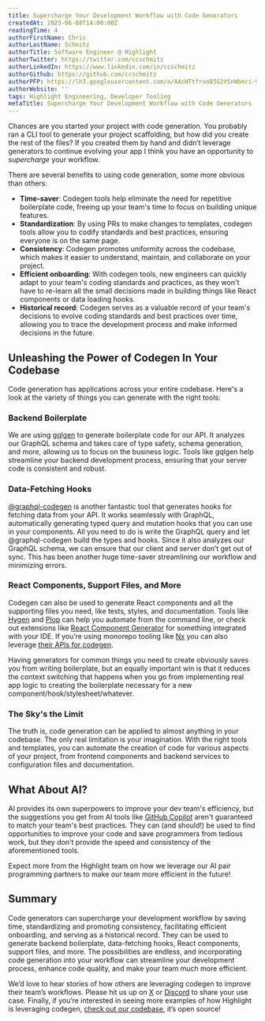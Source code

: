 ```yaml
---
title: Supercharge Your Development Workflow with Code Generators
createdAt: 2023-06-08T14:00:00Z
readingTime: 4
authorFirstName: Chris
authorLastName: Schmitz
authorTitle: Software Engineer @ Highlight
authorTwitter: https://twitter.com/ccschmitz
authorLinkedIn: https://www.linkedin.com/in/ccschmitz
authorGithub: https://github.com/ccschmitz
authorPFP: https://lh3.googleusercontent.com/a/AAcHTtfrxn85G2VSnWbmri-9snJCI7Roa1tJ0UOR6k2F=s96-c
authorWebsite: ''
tags: Highlight Engineering, Developer Tooling
metaTitle: Supercharge Your Development Workflow with Code Generators
---
```


Chances are you started your project with code generation. You probably ran a CLI tool to generate your project scaffolding, but how did you create the rest of the files? If you created them by hand and didn’t leverage generators to continue evolving your app I think you have an opportunity to *supercharge* your workflow.

There are several benefits to using code generation, some more obvious than others:

- **Time-saver**: Codegen tools help eliminate the need for repetitive boilerplate code, freeing up your team's time to focus on building unique features.
- **Standardization**: By using PRs to make changes to templates, codegen tools allow you to codify standards and best practices, ensuring everyone is on the same page.
- **Consistency**: Codegen promotes uniformity across the codebase, which makes it easier to understand, maintain, and collaborate on your project.
- **Efficient onboarding**: With codegen tools, new engineers can quickly adapt to your team's coding standards and practices, as they won't have to re-learn all the small decisions made in building things like React components or data loading hooks.
- **Historical record**: Codegen serves as a valuable record of your team's decisions to evolve coding standards and best practices over time, allowing you to trace the development process and make informed decisions in the future.

## Unleashing the Power of Codegen In Your Codebase

Code generation has applications across your entire codebase. Here's a look at the variety of things you can generate with the right tools:

### Backend Boilerplate

We are using [gqlgen](https://gqlgen.com/) to generate boilerplate code for our API. It analyzes our GraphQL schema and takes care of type safety, schema generation, and more, allowing us to focus on the business logic. Tools like gqlgen help streamline your backend development process, ensuring that your server code is consistent and robust.

### Data-Fetching Hooks

[@graphql-codegen](https://the-guild.dev/graphql/codegen) is another fantastic tool that generates hooks for fetching data from your API. It works seamlessly with GraphQL, automatically generating typed query and mutation hooks that you can use in your components. All you need to do is write the GraphQL query and let @graphql-codegen build the types and hooks. Since it also analyzes our GraphQL schema, we can ensure that our client and server don’t get out of sync. This has been another huge time-saver streamlining our workflow and minimizing errors.

### React Components, Support Files, and More

Codegen can also be used to generate React components and all the supporting files you need, like tests, styles, and documentation. Tools like [Hygen](https://www.hygen.io/) and [Plop](https://plopjs.com/) can help you automate from the command line, or check out extensions like [React Component Generator](https://marketplace.visualstudio.com/items?itemName=AndrewMcGoveran.react-component-generator) for something integrated with your IDE. If you’re using monorepo tooling like [Nx](https://nx.dev) you can also leverage [their APIs for codegen](https://nx.dev/plugin-features/use-code-generators).

Having generators for common things you need to create obviously saves you from writing boilerplate, but an equally important win is that it reduces the context switching that happens when you go from implementing real app logic to creating the boilerplate necessary for a new component/hook/stylesheet/whatever.

### The Sky's the Limit

The truth is, code generation can be applied to almost anything in your codebase. The only real limitation is your imagination. With the right tools and templates, you can automate the creation of code for various aspects of your project, from frontend components and backend services to configuration files and documentation.

## What About AI?

AI provides its own superpowers to improve your dev team's efficiency, but the suggestions you get from AI tools like [GitHub Copilot](https://github.com/features/copilot) aren't guaranteed to match your team's best practices. They can (and should!) be used to find opportunities to improve your code and save programmers from tedious work, but they don't provide the speed and consistency of the aforementioned tools.

Expect more from the Highlight team on how we leverage our AI pair programming partners to make our team more efficient in the future!

## Summary

Code generators can supercharge your development workflow by saving time, standardizing and promoting consistency, facilitating efficient onboarding, and serving as a historical record. They can be used to generate backend boilerplate, data-fetching hooks, React components, support files, and more. The possibilities are endless, and incorporating code generation into your workflow can streamline your development process, enhance code quality, and make your team much more efficient.

We’d love to hear stories of how others are leveraging codegen to improve their team’s workflows. Please hit us up on [X](https://twitter.com/highlightio) or [Discord](https://discord.com/invite/yxaXEAqgwN) to share your use case. Finally, if you’re interested in seeing more examples of how Highlight is leveraging codegen, [check out our codebase](https://github.com/highlight), it’s open source!
